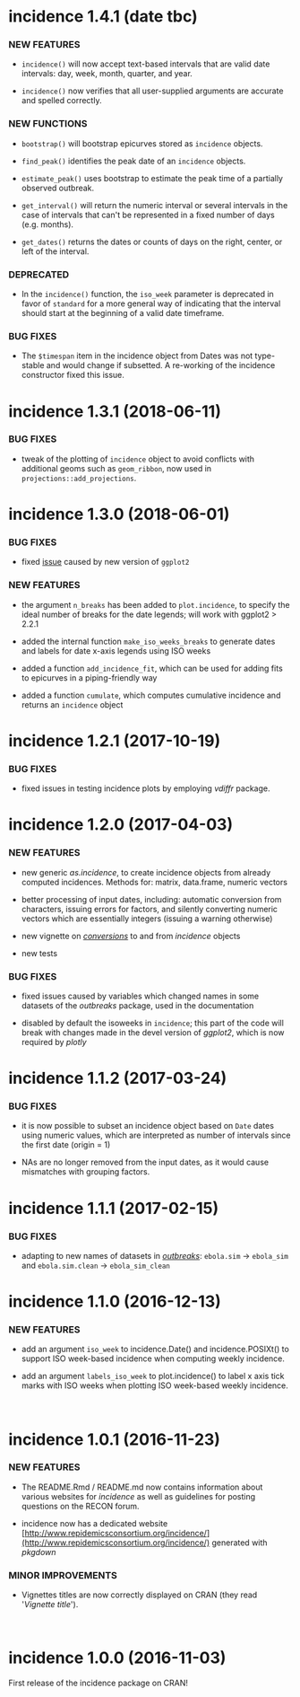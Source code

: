 incidence 1.4.1 (date tbc)
============================

### NEW FEATURES

* `incidence()` will now accept text-based intervals that are valid date
  intervals: day, week, month, quarter, and year. 

* `incidence()` now verifies that all user-supplied arguments are accurate
  and spelled correctly. 

### NEW FUNCTIONS

* `bootstrap()` will bootstrap epicurves stored as `incidence` objects.

* `find_peak()` identifies the peak date of an `incidence` objects.

* `estimate_peak()` uses bootstrap to estimate the peak time of a
  partially observed outbreak.
  
* `get_interval()` will return the numeric interval or several
  intervals in the case of intervals that can't be represented in a fixed
  number of days (e.g. months).

* `get_dates()` returns the dates or counts of days on the right,
  center, or left of the interval.

### DEPRECATED

* In the `incidence()` function, the `iso_week` parameter is deprecated in
  favor of `standard` for a more general way of indicating that the
  interval should start at the beginning of a valid date timeframe.

### BUG FIXES

* The `$timespan` item in the incidence object from Dates was not type-stable
  and would change if subsetted. A re-working of the incidence constructor
  fixed this issue. 


 

incidence 1.3.1 (2018-06-11)
============================

### BUG FIXES

* tweak of the plotting of `incidence` object to avoid conflicts with additional
  geoms such as `geom_ribbon`, now used in `projections::add_projections`.




incidence 1.3.0 (2018-06-01)
============================

### BUG FIXES

* fixed [issue](https://github.com/reconhub/incidence/issues/34) caused by new
  version of `ggplot2`
  
### NEW FEATURES

* the argument `n_breaks` has been added to `plot.incidence`, to specify the
  ideal number of breaks for the date legends; will work with ggplot2 > 2.2.1
  
* added the internal function `make_iso_weeks_breaks` to generate dates and
  labels for date x-axis legends using ISO weeks

* added a function `add_incidence_fit`, which can be used for adding fits to
  epicurves in a piping-friendly way

* added a function `cumulate`, which computes cumulative incidence and returns
  an `incidence` object
  



incidence 1.2.1 (2017-10-19)
============================

### BUG FIXES

* fixed issues in testing incidence plots by employing *vdiffr* package.




incidence 1.2.0 (2017-04-03)
============================

### NEW FEATURES

* new generic *as.incidence*, to create incidence objects from already computed
  incidences. Methods for: matrix, data.frame, numeric vectors

* better processing of input dates, including: automatic conversion from
  characters, issuing errors for factors, and silently converting numeric
  vectors which are essentially integers (issuing a warning otherwise)

* new vignette on
  [*conversions*](http://www.repidemicsconsortium.org/incidence/articles/conversions.html)
  to and from *incidence* objects

* new tests


### BUG FIXES

* fixed issues caused by variables which changed names in some datasets of the
  *outbreaks* package, used in the documentation

* disabled by default the isoweeks in `incidence`; this part of the code will
  break with changes made in the devel version of *ggplot2*, which is now
  required by *plotly*
  



incidence 1.1.2 (2017-03-24)
==================

### BUG FIXES

* it is now possible to subset an incidence object based on `Date` dates using
  numeric values, which are interpreted as number of intervals since the first
  date (origin = 1)

* NAs are no longer removed from the input dates, as it would cause mismatches
  with grouping factors.




incidence 1.1.1 (2017-02-15)
==================

### BUG FIXES

* adapting to new names of datasets in
  [*outbreaks*](http://repidemicsconsortium.org/outbreaks): `ebola.sim` ->
  `ebola_sim` and `ebola.sim.clean` -> `ebola_sim_clean`



incidence 1.1.0 (2016-12-13)
==================

### NEW FEATURES

* add an argument `iso_week` to incidence.Date() and incidence.POSIXt() to
  support ISO week-based incidence when computing weekly incidence.

* add an argument `labels_iso_week` to plot.incidence() to label x axis tick
  marks with ISO weeks when plotting ISO week-based weekly incidence.


<br>

incidence 1.0.1 (2016-11-23)
==================

### NEW FEATURES

* The README.Rmd / README.md now contains information about various websites for
  *incidence* as well as guidelines for posting questions on the RECON forum.

* incidence now has a dedicated website
  [http://www.repidemicsconsortium.org/incidence/](http://www.repidemicsconsortium.org/incidence/)
  generated with *pkgdown*


### MINOR IMPROVEMENTS

* Vignettes titles are now correctly displayed on CRAN (they read '*Vignette title*').


<br>

incidence 1.0.0 (2016-11-03)
==================
First release of the incidence package on CRAN!

